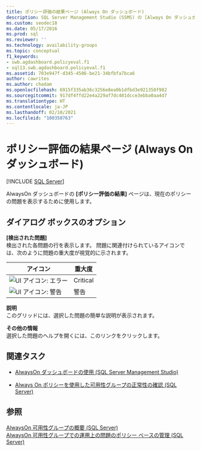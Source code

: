 ```yaml
---
title: ポリシー評価の結果ページ (Always On ダッシュボード)
description: SQL Server Management Studio (SSMS) の [Always On ダッシュボード] 内にある [ポリシー評価の結果ページ] の説明。
ms.custom: seodec18
ms.date: 05/17/2016
ms.prod: sql
ms.reviewer: ''
ms.technology: availability-groups
ms.topic: conceptual
f1_keywords:
- swb.agdashboard.policyeval.f1
- sql13.swb.agdashboard.policyeval.f1
ms.assetid: 703e947f-d345-4506-be21-34bfbfa7bca6
author: cawrites
ms.author: chadam
ms.openlocfilehash: 6915f335ab36c3256e8ea0b1dfbd3e921350f982
ms.sourcegitcommit: 917df4ffd22e4a229af7dc481dcce3ebba0aa4d7
ms.translationtype: HT
ms.contentlocale: ja-JP
ms.lasthandoff: 02/10/2021
ms.locfileid: "100350763"
---
```

# <a name="policy-evaluation-result-page-always-on-dashboard"></a>ポリシー評価の結果ページ (Always On ダッシュボード)
[!INCLUDE [SQL Server](../../../includes/applies-to-version/sqlserver.md)]

  AlwaysOn ダッシュボードの **[ポリシー評価の結果]** ページは、現在のポリシーの問題を表示するために使用します。  
    
##  <a name="dialog-box-options"></a><a name="Options"></a> ダイアログ ボックスのオプション  
 **[検出された問題]**  
 検出された各問題の行を表示します。 問題に関連付けられているアイコンでは、次のように問題の重大度が視覚的に示されます。  
  
|アイコン|重大度|  
|----------|--------------|  
|![UI アイコン: エラー](../../../database-engine/availability-groups/windows/media/repl-icon-error.gif "UI アイコン: エラー")|Critical|  
|![UI アイコン: 警告](../../../database-engine/availability-groups/windows/media/repl-icon-warn.gif "UI アイコン: 警告")|警告|  
  
 **説明**  
 このグリッドには、選択した問題の簡単な説明が表示されます。  
  
 **その他の情報**  
 選択した問題のヘルプを開くには、このリンクをクリックします。  
  
##  <a name="related-tasks"></a><a name="RelatedTasks"></a> 関連タスク  
  
-   [AlwaysOn ダッシュボードの使用 &#40;SQL Server Management Studio&#41;](../../../database-engine/availability-groups/windows/use-the-always-on-dashboard-sql-server-management-studio.md)  
  
-   [Always On ポリシーを使用した可用性グループの正常性の確認 &#40;SQL Server&#41;](../../../database-engine/availability-groups/windows/use-always-on-policies-to-view-the-health-of-an-availability-group-sql-server.md)  
  
## <a name="see-also"></a>参照  
 [AlwaysOn 可用性グループの概要 &#40;SQL Server&#41;](../../../database-engine/availability-groups/windows/overview-of-always-on-availability-groups-sql-server.md)   
 [AlwaysOn 可用性グループでの運用上の問題のポリシー ベースの管理 &#40;SQL Server&#41;](../../../database-engine/availability-groups/windows/always-on-policies-for-operational-issues-always-on-availability.md)  
  
  
